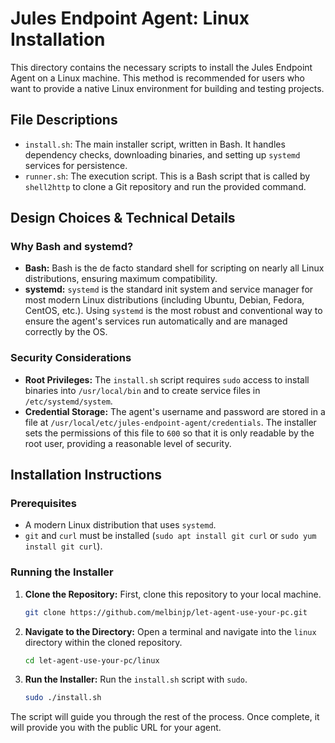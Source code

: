 # Jules Endpoint Agent: Linux Installation

This directory contains the necessary scripts to install the Jules Endpoint Agent on a Linux machine. This method is recommended for users who want to provide a native Linux environment for building and testing projects.

## File Descriptions

- `install.sh`: The main installer script, written in Bash. It handles dependency checks, downloading binaries, and setting up `systemd` services for persistence.
- `runner.sh`: The execution script. This is a Bash script that is called by `shell2http` to clone a Git repository and run the provided command.

## Design Choices & Technical Details

### Why Bash and systemd?
- **Bash:** Bash is the de facto standard shell for scripting on nearly all Linux distributions, ensuring maximum compatibility.
- **systemd:** `systemd` is the standard init system and service manager for most modern Linux distributions (including Ubuntu, Debian, Fedora, CentOS, etc.). Using `systemd` is the most robust and conventional way to ensure the agent's services run automatically and are managed correctly by the OS.

### Security Considerations
- **Root Privileges:** The `install.sh` script requires `sudo` access to install binaries into `/usr/local/bin` and to create service files in `/etc/systemd/system`.
- **Credential Storage:** The agent's username and password are stored in a file at `/usr/local/etc/jules-endpoint-agent/credentials`. The installer sets the permissions of this file to `600` so that it is only readable by the root user, providing a reasonable level of security.

## Installation Instructions

### Prerequisites
- A modern Linux distribution that uses `systemd`.
- `git` and `curl` must be installed (`sudo apt install git curl` or `sudo yum install git curl`).

### Running the Installer
1. **Clone the Repository:** First, clone this repository to your local machine.
   ```bash
   git clone https://github.com/melbinjp/let-agent-use-your-pc.git
   ```
2. **Navigate to the Directory:** Open a terminal and navigate into the `linux` directory within the cloned repository.
   ```bash
   cd let-agent-use-your-pc/linux
   ```
3. **Run the Installer:** Run the `install.sh` script with `sudo`.
   ```bash
   sudo ./install.sh
   ```

The script will guide you through the rest of the process. Once complete, it will provide you with the public URL for your agent.
